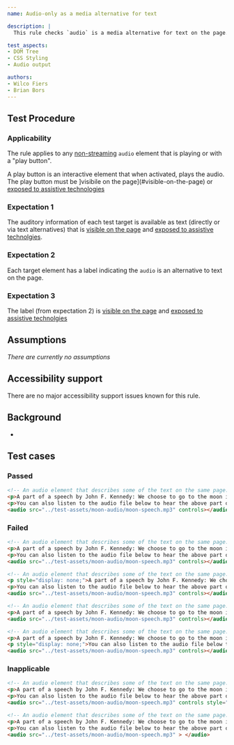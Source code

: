 ```yaml
---
name: Audio-only as a media alternative for text

description: |
  This rule checks `audio` is a media alternative for text on the page.

test_aspects:
- DOM Tree
- CSS Styling
- Audio output

authors:
- Wilco Fiers
- Brian Bors
---
```


## Test Procedure

### Applicability

The rule applies to any [non-streaming](#non-streaming-media-element) `audio` element that is playing or with a "play button".

A play button is an interactive element that when activated, plays the audio. The play button must be ]visibile on the page](#visible-on-the-page) or [exposed to assistive technologies](#exposed-to-assistive-technologies)

### Expectation 1

The auditory information of each test target is available as text (directly or via text alternatives) that is [visible on the page](#visible-on-the-page) and [exposed to assistive technolgies](#exposed-to-assistive-technologies).

### Expectation 2

Each target element has a label indicating the `audio` is an alternative to text on the page.

### Expectation 3

The label (from expectation 2) is [visible on the page](#visible-on-the-page) and [exposed to assistive technolgies](#exposed-to-assistive-technologies)

## Assumptions

*There are currently no assumptions*

## Accessibility support

There are no major accessibility support issues known for this rule.

## Background

- 

## Test cases


### Passed

```html
<!-- An audio element that describes some of the text on the same page. The text on the page labels the audio as an alternative. -->
<p>A part of a speech by John F. Kennedy: We choose to go to the moon in this decade and do the other things, not because they are easy, but because they are hard, because that goal will serve to organize and measure the best of our energies and skills, because that challenge is one that we are willing to accept, one we are unwilling to postpone, and one which we intend to win, and the others, too.</p>
<p>You can also listen to the audio file below to hear the above part of the speech.</p>
<audio src="../test-assets/moon-audio/moon-speech.mp3" controls></audio>
```

### Failed

```html
<!-- An audio element that describes some of the text on the same page. The audio contains more information than the text does. -->
<p>A part of a speech by John F. Kennedy: We choose to go to the moon in this decade and do the other things, not because they are easy, but because they are hard.</p>
<p>You can also listen to the audio file below to hear the above part of the speech.</p>
<audio src="../test-assets/moon-audio/moon-speech.mp3" controls></audio>
```

```html
<!-- An audio element that describes some of the text on the same page. The text is not visible on the page. -->
<p style="display: none;">A part of a speech by John F. Kennedy: We choose to go to the moon in this decade and do the other things, not because they are easy, but because they are hard, because that goal will serve to organize and measure the best of our energies and skills, because that challenge is one that we are willing to accept, one we are unwilling to postpone, and one which we intend to win, and the others, too.</p>
<p>You can also listen to the audio file below to hear the above part of the speech.</p>
<audio src="../test-assets/moon-audio/moon-speech.mp3" controls></audio>
```

```html
<!-- An audio element that describes some of the text on the same page. The text on the page does not label the audio as an alternative. -->
<p>A part of a speech by John F. Kennedy: We choose to go to the moon in this decade and do the other things, not because they are easy, but because they are hard, because that goal will serve to organize and measure the best of our energies and skills, because that challenge is one that we are willing to accept, one we are unwilling to postpone, and one which we intend to win, and the others, too.</p>
<audio src="../test-assets/moon-audio/moon-speech.mp3" controls></audio>
```

```html
<!-- An audio element that describes some of the text on the same page. The text on the page labels the audio as an alternative but the label is not visible on the page. -->
<p>A part of a speech by John F. Kennedy: We choose to go to the moon in this decade and do the other things, not because they are easy, but because they are hard, because that goal will serve to organize and measure the best of our energies and skills, because that challenge is one that we are willing to accept, one we are unwilling to postpone, and one which we intend to win, and the others, too.</p>
<p style="display: none;">You can also listen to the audio file below to hear the above part of the speech.</p>
<audio src="../test-assets/moon-audio/moon-speech.mp3" controls></audio>
```

### Inapplicable

```html
<!-- An audio element that describes some of the text on the same page. The text on the page labels the audio as an alternative but the controls are not visible on the page. -->
<p>A part of a speech by John F. Kennedy: We choose to go to the moon in this decade and do the other things, not because they are easy, but because they are hard, because that goal will serve to organize and measure the best of our energies and skills, because that challenge is one that we are willing to accept, one we are unwilling to postpone, and one which we intend to win, and the others, too.</p>
<p>You can also listen to the audio file below to hear the above part of the speech.</p>
<audio src="../test-assets/moon-audio/moon-speech.mp3" controls style="display: none;"> </audio>
```

```html
<!-- An audio element that describes some of the text on the same page. The text on the page labels the audio as an alternative but there are no controls. -->
<p>A part of a speech by John F. Kennedy: We choose to go to the moon in this decade and do the other things, not because they are easy, but because they are hard, because that goal will serve to organize and measure the best of our energies and skills, because that challenge is one that we are willing to accept, one we are unwilling to postpone, and one which we intend to win, and the others, too.</p>
<p>You can also listen to the audio file below to hear the above part of the speech.</p>
<audio src="../test-assets/moon-audio/moon-speech.mp3" > </audio>
```